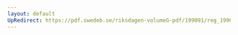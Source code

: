 ```yaml
---
layout: default
UpRedirect: https://pdf.swedeb.se/riksdagen-volumeG-pdf/199091/reg_199091/reg_199091_0347.pdf
---
```

